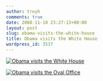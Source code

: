 ```yaml
---
author: troyh
comments: true
date: 2008-11-10 23:27:13+00:00
layout: post
slug: obama-visits-the-white-house
title: Obama visits the White House
wordpress_id: 3537
---
```


[![Obama visits the White House](http://farm4.static.flickr.com/3201/3019957811_f02fe85156_o.png)](http://www.flickr.com/photos/troyh/3019957811/)

[![Obama visits the Oval Office](http://farm4.static.flickr.com/3251/3020841318_0210a43b31_o.png)](http://www.flickr.com/photos/troyh/3020841318/)
